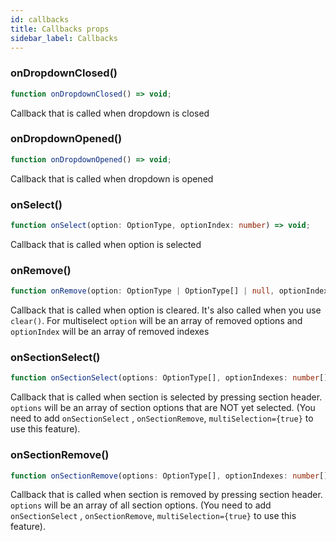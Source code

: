 ```yaml
---
id: callbacks
title: Callbacks props
sidebar_label: Callbacks
---
```


### onDropdownClosed()
```typescript jsx
function onDropdownClosed() => void;
```
Callback that is called when dropdown is closed

### onDropdownOpened()
```typescript jsx
function onDropdownOpened() => void;
```
Callback that is called when dropdown is opened

### onSelect()
```typescript jsx
function onSelect(option: OptionType, optionIndex: number) => void;
```
Callback that is called when option is selected

### onRemove()
```typescript jsx
function onRemove(option: OptionType | OptionType[] | null, optionIndex: number | number[]) => void;
```
Callback that is called when option is cleared. It's also called when you use `clear()`. For multiselect `option` will be an array of removed options and `optionIndex` will be an array of removed indexes

### onSectionSelect()
```typescript jsx
function onSectionSelect(options: OptionType[], optionIndexes: number[]) => void;
```
Callback that is called when section is selected by pressing section header. `options` will be an array of section options that are NOT yet selected. (You need to add `onSectionSelect` , `onSectionRemove`, `multiSelection={true}` to use this feature).
 
### onSectionRemove()
```typescript jsx
function onSectionRemove(options: OptionType[], optionIndexes: number[]) => void;
```
Callback that is called when section is removed by pressing section header. `options` will be an array of all section options. (You need to add `onSectionSelect` , `onSectionRemove`, `multiSelection={true}` to use this feature).
